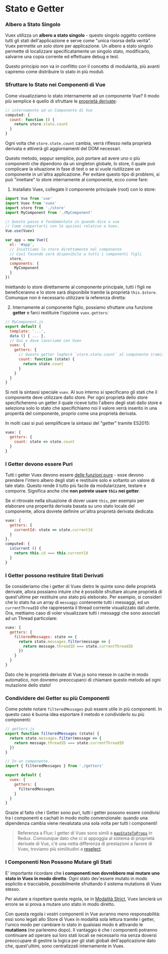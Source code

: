 # Stato e Getter

### Albero a Stato Singolo

Vuex utilizza un **albero a stato singolo** - questo singolo oggetto contiene tutti gli stati dell'applicazione e serve come "unica risorsa della verità". Vuex permette un solo store per applicazione. Un albero a stato singolo permette di localizzare specificatamente un singolo stato, modificarlo, salvarne una copia corrente ed effettuare debug e test.

Questo principio non va in conflitto con il concetto di modularità, più avanti capiremo come distribuire lo stato in più moduli.

### Sfruttare lo Stato nei Componenti di Vue

Come visualizziamo lo stato internamente ad un componente Vue? Il modo più semplice è quello di sfruttare le [proprietà derivate](http://it.vuejs.org/guide/computed.html):

``` js
// internamente ad un Componente di Vue
computed: {
  count: function () {
    return store.state.count
  }
}
```

Ogni volta che `store.state.count` cambia, verrà riflesso nella proprietà derivata e attiverà gli aggiornamenti del DOM necessari.

Questo metodo, seppur semplice, può portare ad avere uno o più componenti che dipendono da un singleton globale, lo store, il quale può complicare la situazione in fase di test o se si vuole riutilizzare un componente in un'altra applicazione.
Per evitare questo tipo di problemi, si può "iniettare" lo store internamente al componente, ecco come fare:

1. Installato Vuex, collegate il componente principale (root) con lo store:

  ``` js
  import Vue from 'vue'
  import Vuex from 'vuex'
  import store from './store'
  import MyComponent from './MyComponent'

  // Questo passo è fondamentale in quando dice a vue
  // Come comportarti con le opzioni relative a Vuex.
  Vue.use(Vuex)

  var app = new Vue({
    el: '#app',
    // Iniettiamo lo store direttamente nel componente
    // Così facendo sarà disponibile a tutti i componenti figli
    store,
    components: {
      MyComponent
    }
  })
  ```

  Iniettando lo store direttamente al componente principale, tutti i figli ne beneficeranno e lo store sarà disponibile tramite la proprietà `this.$store`. Comunque non è necessario utilizzare la referenza diretta:

2. Internamente al componente figlio, possiamo sfruttare una funzione **getter** e farci restituire l'opzione `vuex.getters`:

  ``` js
  // MyComponent.js
  export default {
    template: '...',
    data () { ... },
    // Qui e dove lavoriamo con Vuex
    vuex: {
      getters: {
        // Questo getter legherà `store.state.count` al componente tramite `this.count`
        count: function (state) {
          return state.count
        }
      }
    }
  }
  ```

  Si noti la sintassi speciale `vuex`. Al suo interno si specificano gli stati che il componente deve utilizzare dallo store. Per ogni proprietà dello store specificheremo un getter il quale riceve tutto l'albero degli stati dallo store
  e seleziona solo lo stato che specifichiamo noi il valore verrà inserito in una properità del componente, proprio come una proprietà derivata.

  In molti casi si può semplificare la sintassi del "getter" tramite ES2015:

  ``` js
  vuex: {
    getters: {
      count: state => state.count
    }
  }
  ```

### I Getter devono essere Puri

Tutti i getter Vuex devono essere [delle funzioni pure](https://en.wikipedia.org/wiki/Pure_function) - esse devono prendere l'intero albero degli stati e restituire solo e soltanto un valore di tale stato. Questo rende il tutto più facile da modularizzare, testare e comporre. Significa anche che **non potrete usare `this` nei getter**.

Se vi ritrovate nella situazione di dover usare `this`, per esempio per elaborare una properità derivata basata su uno stato locale del componente, allora dovrete definire un'altra proprietà derivata dedicata:

``` js
vuex: {
  getters: {
    currentId: state => state.currentId
  }
},
computed: {
  isCurrent () {
    return this.id === this.currentId
  }
}
```

### I Getter possono restituire Stati Derivati

Se consideriamo che i getter di Vuex dietro le quinte sono delle proprietà derivate, allora possiamo intuire che è possibile sfruttare alcune proprietà di quest'ultime per restituire uno stato più eleborato.
Per esempio, si consideri che lo stato ha un array di `messaggi` contenente tutti i messaggi, ed un `currentThreadID` che rappresenta il thread corrente visualizzato dall utente.
Ora, mettiamo caso di voler visualizzare tutti i messaggi che sono associati ad un Thread particolare:

``` js
vuex: {
  getters: {
    filteredMessages: state => {
      return state.messages.filter(message => {
        return message.threadID === state.currentThreadID
      })
    }
  }
}
```

Dato che le proprietà derivate di Vue.js sono messe in cache in modo automatico, non dovremo preoccuparci di chiamare questo metodo ad ogni mutazione dello stato!

### Condividere dei Getter su più Componenti

Come potete notare `filteredMessages` può essere utile in più componenti. In questo caso è buona idea esportare il metodo e condividerlo su più componenti:

``` js
// getters.js
export function filteredMessages (state) {
  return state.messages.filter(message => {
    return message.threadID === state.currentThreadID
  })
}
```

``` js
// In un componente..
import { filteredMessages } from './getters'

export default {
  vuex: {
    getters: {
      filteredMessages
    }
  }
}
```

Grazie al fatto che i Getter sono puri, tutti i getter possono essere condivisi tra i componenti e cachati in modo molto convenzionale: quando una dipendenza cambia viene rievalutata una sola volta per tutti i componenti!

> Referenza a Flux: I getter di Vuex sono simili a [`mapStateToProps`](https://github.com/rackt/react-redux/blob/master/docs/api.md#connectmapstatetoprops-mapdispatchtoprops-mergeprops-options) in Redux. Comounque dato che ci si appoggia al sistema di proprietà derivate di Vue, c'è una netta differenza di prestazioni a favore di Vuex, troviamo più similitudini a [reselect](https://github.com/reactjs/reselect).

### I Componenti Non Possono Mutare gli Stati

E' importante ricordare che **i componenti non dovrebbero mai mutare uno stato in Vuex in modo diretto**. Ogni stato dev'essere mutato in modo esplicito e tracciabile, possibilmente sfruttando il sistema mutations di Vuex stesso.

Per aiutare a rispettare questa regola, se in [Modalità Strict](strict.md), Vuex lancierà un errore se si prova a mutare uno stato in modo diretto.

Con questa regola i vostri componenti in Vue avranno meno responsabilità: essi sono legati allo Store di Vuex in modalità sola lettura tramite i getter, l'unico modo per cambiare lo stato in qualsiasi modo è attivando le **mutations** (ne parleremo dopo). Il vantaggio è che i componenti potranno continuare ad operare sui loro stati locali se necessario ma senza doversi preoccupare di gestire la logica per gli stati globali dell'applicazione dato che, quest'ultimi, sono centralizzati internamente in Vuex.
